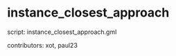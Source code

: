 instance_closest_approach
=========================

script: instance_closest_approach.gml

contributors: xot, paul23
